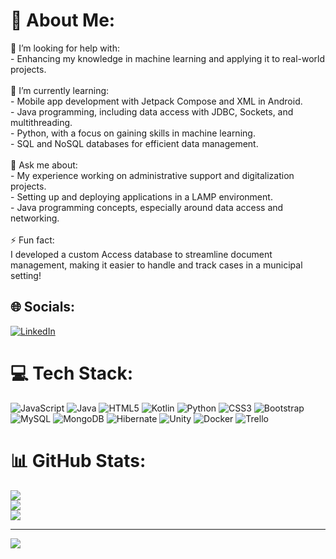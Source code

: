 # 💫 About Me:
🤝 I’m looking for help with:<br>- Enhancing my knowledge in machine learning and applying it to real-world projects.<br><br>🌱 I’m currently learning:<br>- Mobile app development with Jetpack Compose and XML in Android.<br>- Java programming, including data access with JDBC, Sockets, and multithreading.<br>- Python, with a focus on gaining skills in machine learning.<br>- SQL and NoSQL databases for efficient data management.<br><br>💬 Ask me about:<br>- My experience working on administrative support and digitalization projects.<br>- Setting up and deploying applications in a LAMP environment.<br>- Java programming concepts, especially around data access and networking.<br><br>⚡ Fun fact:<br>I developed a custom Access database to streamline document management, making it easier to handle and track cases in a municipal setting!<br>


## 🌐 Socials:
[![LinkedIn](https://img.shields.io/badge/LinkedIn-%230077B5.svg?logo=linkedin&logoColor=white)](https://linkedin.com/in/https://www.linkedin.com/in/rub%C3%A9n-mart%C3%ADnez-mar%C3%ADn-0b1847226/) 

# 💻 Tech Stack:
![JavaScript](https://img.shields.io/badge/javascript-%23323330.svg?style=for-the-badge&logo=javascript&logoColor=%23F7DF1E) ![Java](https://img.shields.io/badge/java-%23ED8B00.svg?style=for-the-badge&logo=openjdk&logoColor=white) ![HTML5](https://img.shields.io/badge/html5-%23E34F26.svg?style=for-the-badge&logo=html5&logoColor=white) ![Kotlin](https://img.shields.io/badge/kotlin-%237F52FF.svg?style=for-the-badge&logo=kotlin&logoColor=white) ![Python](https://img.shields.io/badge/python-3670A0?style=for-the-badge&logo=python&logoColor=ffdd54) ![CSS3](https://img.shields.io/badge/css3-%231572B6.svg?style=for-the-badge&logo=css3&logoColor=white) ![Bootstrap](https://img.shields.io/badge/bootstrap-%238511FA.svg?style=for-the-badge&logo=bootstrap&logoColor=white) ![MySQL](https://img.shields.io/badge/mysql-4479A1.svg?style=for-the-badge&logo=mysql&logoColor=white) ![MongoDB](https://img.shields.io/badge/MongoDB-%234ea94b.svg?style=for-the-badge&logo=mongodb&logoColor=white) ![Hibernate](https://img.shields.io/badge/Hibernate-59666C?style=for-the-badge&logo=Hibernate&logoColor=white) ![Unity](https://img.shields.io/badge/unity-%23000000.svg?style=for-the-badge&logo=unity&logoColor=white) ![Docker](https://img.shields.io/badge/docker-%230db7ed.svg?style=for-the-badge&logo=docker&logoColor=white) ![Trello](https://img.shields.io/badge/Trello-%23026AA7.svg?style=for-the-badge&logo=Trello&logoColor=white)
# 📊 GitHub Stats:
![](https://github-readme-stats.vercel.app/api?username=raiben2123&theme=dark&hide_border=false&include_all_commits=false&count_private=false)<br/>
![](https://github-readme-streak-stats.herokuapp.com/?user=raiben2123&theme=dark&hide_border=false)<br/>
![](https://github-readme-stats.vercel.app/api/top-langs/?username=raiben2123&theme=dark&hide_border=false&include_all_commits=false&count_private=false&layout=compact)

---
[![](https://visitcount.itsvg.in/api?id=raiben2123&icon=0&color=0)](https://visitcount.itsvg.in)

<!-- Proudly created with GPRM ( https://gprm.itsvg.in ) -->
